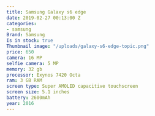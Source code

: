 ```yaml
---
title: Samsung Galaxy s6 edge
date: 2019-02-27 00:13:00 Z
categories:
- samsung
Brand: Samsung
Is in stock: true
Thumbnail image: "/uploads/galaxy-s6-edge-topic.png"
price: 650
camera: 16 MP
selfie camera: 5 MP
memory: 32 gb
processor: Exynos 7420 Octa
ram: 3 GB RAM
screen type: Super AMOLED capacitive touchscreen
screen size: 5.1 inches
battery: 2600mAh
year: 2016
---
```


